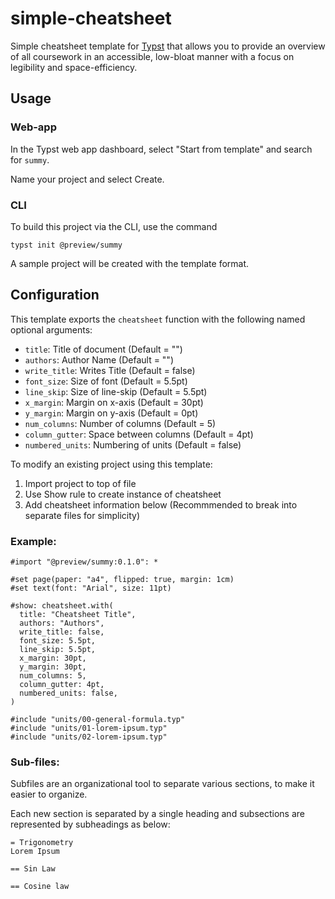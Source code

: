 # simple-cheatsheet

Simple cheatsheet template for [Typst](https://typst.app/) that allows you to
provide an overview of all coursework in an accessible, low-bloat manner with a focus on legibility and space-efficiency.

## Usage

### Web-app

In the Typst web app dashboard, select "Start from template" and search for `summy`.

Name your project and select Create.

### CLI

To build this project via the CLI, use the command

```
typst init @preview/summy
```

A sample project will be created with the template format.

## Configuration

This template exports the `cheatsheet` function with the following named optional
arguments:


- `title`: Title of document (Default = "")
- `authors`: Author Name (Default = "")
- `write_title`: Writes Title (Default = false)
- `font_size`: Size of font (Default = 5.5pt)
- `line_skip`: Size of line-skip (Default = 5.5pt)
- `x_margin`: Margin on x-axis (Default = 30pt)
- `y_margin`: Margin on y-axis (Default = 0pt)
- `num_columns`: Number of columns (Default = 5)
- `column_gutter`: Space between columns (Default = 4pt)
- `numbered_units`: Numbering of units (Default = false)

To modify an existing project using this template:
1. Import project to top of file
2. Use Show rule to create instance of cheatsheet
3. Add cheatsheet information below (Recommmended to break into separate files for simplicity)

### Example:

```typst
#import "@preview/summy:0.1.0": *

#set page(paper: "a4", flipped: true, margin: 1cm)
#set text(font: "Arial", size: 11pt)

#show: cheatsheet.with(
  title: "Cheatsheet Title", 
  authors: "Authors",
  write_title: false,
  font_size: 5.5pt,
  line_skip: 5.5pt,
  x_margin: 30pt,
  y_margin: 30pt,
  num_columns: 5,
  column_gutter: 4pt,
  numbered_units: false,
)

#include "units/00-general-formula.typ"
#include "units/01-lorem-ipsum.typ"
#include "units/02-lorem-ipsum.typ"

```

### Sub-files:
Subfiles are an organizational tool to separate various sections, to make it easier to organize.

Each new section is separated by a single heading and subsections are represented by subheadings as below:

```typst
= Trigonometry
Lorem Ipsum

== Sin Law

== Cosine law
```